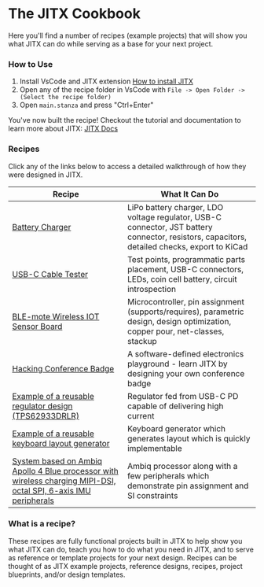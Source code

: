 # The JITX Cookbook

Here you'll find a number of recipes (example projects) that will show you what JITX can do while serving as a base for your next project.

### How to Use

1. Install VsCode and JITX extension [How to install JITX](https://docs.jitx.com/faq/installationinstructions.html)
2. Open any of the recipe folder in VsCode with `File -> Open Folder -> (Select the recipe folder)`
3. Open `main.stanza` and press "Ctrl+Enter"

You've now built the recipe! Checkout the tutorial and documentation to learn more about JITX: [JITX Docs](https://docs.jitx.com/)

### Recipes

Click any of the links below to access a detailed walkthrough of how they were designed in JITX.

| Recipe                                                                 | What It Can Do                                                                                                                               |
| -------------                                                          | -------------                                                                                                                                |
| [Battery Charger](./battery_charger_design/)                           | LiPo battery charger, LDO voltage regulator, USB-C connector, JST battery connector, resistors, capacitors, detailed checks, export to KiCad |
| [USB-C Cable Tester](./usb_c_cable_tester/)                            | Test points, programmatic parts placement, USB-C connectors, LEDs, coin cell battery, circuit introspection                                  |
| [BLE-mote Wireless IOT Sensor Board](./ble_mote_esp32_iot_board/)      | Microcontroller, pin assignment (supports/requires), parametric design, design optimization, copper pour, net-classes, stackup               |
| [Hacking Conference Badge](./hacking_conference_badge/)                | A software-defined electronics playground - learn JITX by designing your own conference badge                                                |
| [Example of a reusable regulator design (TPS62933DRLR)](./regulator-example/) | Regulator fed from USB-C PD capable of delivering high current |
| [Example of a reusable keyboard layout generator](./keyboard/) | Keyboard generator which generates layout which is quickly implementable  |
| [System based on Ambiq Apollo 4 Blue processor with wireless charging MIPI-DSI, octal SPI, 6-axis IMU peripherals](./ambiq-demo/) | Ambiq processor along with a few peripherals which demonstrate pin assignment and SI constraints  |
### What is a recipe?

These recipes are fully functional projects built in JITX to help show you what JITX can do, teach you how to do what you need in JITX, and to serve as reference or template projects for your next design. Recipes can be thought of as JITX example projects, reference designs, recipes, project blueprints, and/or design templates.

